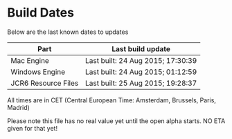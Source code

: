 # Build Dates

Below are the last known dates to updates

Part | Last build update
-----|-----
Mac Engine | Last built: 24 Aug 2015; 17:30:39
Windows Engine | Last built: 24 Aug 2015; 01:12:59
JCR6 Resource Files | Last built: 25 Aug 2015; 19:28:37
All times are in CET (Central European Time: Amsterdam, Brussels, Paris, Madrid)


Please note this file has no real value yet until the open alpha starts. NO ETA given for that yet!
